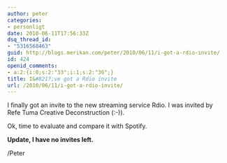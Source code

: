 ```yaml
---
author: peter
categories:
- personligt
date: 2010-06-11T17:56:33Z
dsq_thread_id:
- "5316568463"
guid: http://blogs.merikan.com/peter/2010/06/11/i-got-a-rdio-invite/
id: 424
openid_comments:
- a:2:{i:0;s:2:"33";i:1;s:2:"36";}
title: I&#8217;ve got a Rdio invite
url: /2010/06/11/i-got-a-rdio-invite/
---
```


I finally got an invite to the new streaming service Rdio. I was invited by Refe Tuma Creative Deconstruction (:-)).

Ok, time to evaluate and compare it with Spotify.

**Update, I have no invites left.** 

/Peter